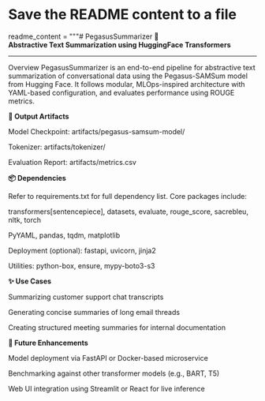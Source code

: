 # Save the README content to a file
readme_content = """# PegasusSummarizer 📝  
**Abstractive Text Summarization using HuggingFace Transformers**

---
 Overview
PegasusSummarizer is an end-to-end pipeline for abstractive text summarization of conversational data using the Pegasus-SAMSum model from Hugging Face. It follows modular, MLOps-inspired architecture with YAML-based configuration, and evaluates performance using ROUGE metrics.

**🧾 Output Artifacts**

Model Checkpoint: artifacts/pegasus-samsum-model/

Tokenizer: artifacts/tokenizer/

Evaluation Report: artifacts/metrics.csv

**📦 Dependencies**

Refer to requirements.txt for full dependency list. Core packages include:

transformers[sentencepiece], datasets, evaluate, rouge_score, sacrebleu, nltk, torch

PyYAML, pandas, tqdm, matplotlib

Deployment (optional): fastapi, uvicorn, jinja2

Utilities: python-box, ensure, mypy-boto3-s3

**✨ Use Cases**

Summarizing customer support chat transcripts

Generating concise summaries of long email threads

Creating structured meeting summaries for internal documentation

**🔮 Future Enhancements**

Model deployment via FastAPI or Docker-based microservice

Benchmarking against other transformer models (e.g., BART, T5)

Web UI integration using Streamlit or React for live inference




